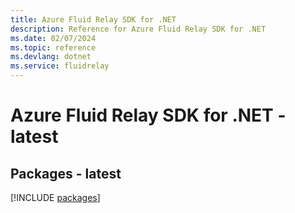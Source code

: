 ```yaml
---
title: Azure Fluid Relay SDK for .NET
description: Reference for Azure Fluid Relay SDK for .NET
ms.date: 02/07/2024
ms.topic: reference
ms.devlang: dotnet
ms.service: fluidrelay
---
```

# Azure Fluid Relay SDK for .NET - latest
## Packages - latest
[!INCLUDE [packages](fluid-relay-index.md)]